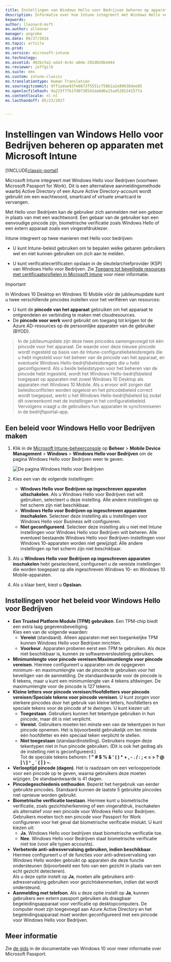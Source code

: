 ```yaml
---
title: Instellingen van Windows Hello voor Bedrijven beheren op apparaten | Microsoft Docs
description: Informatie over hoe Intune integreert met Windows Hello voor Bedrijven. Dit is een alternatieve aanmeldingsmethode waarbij Active Directory of een Azure Active Directory-account wordt gebruikt om een wachtwoord, smartcard of virtuele smartcard te vervangen.
keywords: 
author: lleonard-msft
ms.author: alleonar
manager: angrobe
ms.date: 09/27/2016
ms.topic: article
ms.prod: 
ms.service: microsoft-intune
ms.technology: 
ms.assetid: 402bc5a1-ada3-4c4c-a0de-292d026b4444
ms.reviewer: jeffgilb
ms.suite: ems
ms.custom: intune-classic
ms.translationtype: Human Translation
ms.sourcegitcommit: 9ff1adae93fe6873f5551cf58b1a2e89638dee85
ms.openlocfilehash: 9a223f7fb1fd0736541da0d6a15ad5285241577a
ms.contentlocale: nl-nl
ms.lasthandoff: 05/23/2017


---
```


# <a name="control-windows-hello-for-business-settings-on-devices-with-microsoft-intune"></a>Instellingen van Windows Hello voor Bedrijven beheren op apparaten met Microsoft Intune

[!INCLUDE[classic-portal](../includes/classic-portal.md)]

Microsoft Intune integreert met Windows Hello voor Bedrijven (voorheen Microsoft Passport for Work). Dit is een alternatieve aanmeldingsmethode waarbij Active Directory of een Azure Active Directory-account wordt gebruikt om een wachtwoord, smartcard of virtuele smartcard te vervangen.

Met Hello voor Bedrijven kan de gebruiker zich aanmelden met een *gebaar* in plaats van met een wachtwoord. Een gebaar van de gebruiker kan een eenvoudige pincode zijn, biometrische verificatie zoals Windows Hello of een extern apparaat zoals een vingerafdruklezer.

Intune integreert op twee manieren met Hello voor bedrijven:

-   U kunt Intune-beleid gebruiken om te bepalen welke gebaren gebruikers wel en niet kunnen gebruiken om zich aan te melden.

-   U kunt verificatiecertificaten opslaan in de sleutelarchiefprovider (KSP) van Windows Hello voor Bedrijven. Zie [Toegang tot beveiligde resources met certificaatprofielen in Microsoft Intune](secure-resource-access-with-certificate-profiles.md) voor meer informatie.

> [!IMPORTANT]
> In Windows 10 Desktop en Windows 10 Mobile vóór de jubileumupdate kunt u twee verschillende pincodes instellen voor het verifiëren van resources:
- U kunt de **pincode van het apparaat** gebruiken om het apparaat te ontgrendelen en verbinding te maken met cloudresources.
- De **pincode voor werk** werd gebruikt om toegang tot krijgen tot de Azure AD-resources op de persoonlijke apparaten van de gebruiker (BYOD).

>In de jubileumupdate zijn deze twee pincodes samengevoegd tot één pincode voor het apparaat.
De waarde voor deze nieuwe pincode wordt ingesteld op basis van de Intune-configuratiebeleidsregels die u hebt ingesteld voor het beheer van de pincode van het apparaat, en eventuele Windows Hello-bedrijfsbeleidsregels die u hebt geconfigureerd.
Als u beide beleidstypen voor het beheren van de pincode hebt ingesteld, wordt het Windows Hello-bedrijfsbeleid toegepast op apparaten met zowel Windows 10 Desktop als apparaten met Windows 10 Mobile.
Als u ervoor wilt zorgen dat beleidsconflicten worden opgelost en het pincodebeleid correct wordt toegepast, werkt u het Windows Hello-bedrijfsbeleid bij zodat dit overeenkomt met de instellingen in het configuratiebeleid. Vervolgens vraagt u de gebruikers hun apparaten te synchroniseren in de bedrijfsportal-app.



## <a name="create-a-windows-hello-for-business-policy"></a>Een beleid voor Windows Hello voor Bedrijven maken

1.  Klik in de [Microsoft Intune-beheerconsole](https://manage.microsoft.com) op **Beheer** &gt; **Mobile Device Management** &gt; **Windows** &gt; **Windows Hello voor Bedrijven** om de pagina Windows Hello voor Bedrijven weer te geven.

    ![De pagina Windows Hello voor Bedrijven](../media/passport.png)

2.  Kies een van de volgende instellingen:
    - **Windows Hello voor Bedrijven op ingeschreven apparaten uitschakelen**. Als u Windows Hello voor Bedrijven niet wilt gebruiken, selecteert u deze instelling. Alle andere instellingen op het scherm zijn niet beschikbaar.
    - **Windows Hello voor Bedrijven op ingeschreven apparaten inschakelen**. Selecteer deze instelling als u instellingen voor Windows Hello voor Business wilt configureren.
    - **Niet geconfigureerd**. Selecteer deze instelling als u niet met Intune instellingen voor Windows Hello voor Bedrijven wilt beheren. Alle eventueel bestaande Windows Hello voor Bedrijven-instellingen voor Windows 10-apparaten worden niet gewijzigd. Alle andere instellingen op het scherm zijn niet beschikbaar.
3.  Als u **Windows Hello voor Bedrijven op ingeschreven apparaten inschakelen** hebt geselecteerd, configureert u de vereiste instellingen die worden toegepast op alle ingeschreven Windows 10- en Windows 10 Mobile-apparaten.
4.  Als u klaar bent, kiest u **Opslaan**.


## <a name="settings-for-the-windows-hello-for-business-policy"></a>Instellingen voor het beleid voor Windows Hello voor Bedrijven

- **Een Trusted Platform Module (TPM) gebruiken**. Een TPM-chip biedt een extra laag gegevensbeveiliging.<br>Kies een van de volgende waarden:
    - **Vereist** (standaard). Alleen apparaten met een toegankelijke TPM kunnen Windows Hello voor Bedrijven inrichten.
    - **Voorkeur**. Apparaten proberen eerst een TPM te gebruiken. Als deze niet beschikbaar is, kunnen ze softwareversleuteling gebruiken.
- **Minimumlengte voor pincode vereisen**/**Maximumlengte voor pincode vereisen**. Hiermee configureert u apparaten om de opgegeven minimum- en maximumlengte van de pincode te gebruiken voor het beveiligen van de aanmelding. De standaardwaarde voor de pincode is 6 tekens, maar u kunt een minimumlengte van 4 tekens afdwingen. De maximumlengte voor de pincode is 127 tekens.
- **Kleine letters voor pincode vereisen**/**Hoofdletters voor pincode vereisen**/**Speciale tekens voor pincode vereisen**. U kunt zorgen voor sterkere pincodes door het gebruik van kleine letters, hoofdletters en speciale tekens voor de pincode af te dwingen. U kunt kiezen uit:
    - **Toegestaan**. Gebruikers kunnen het tekentype gebruiken in hun pincode, maar dit is niet verplicht.
    - **Vereist**. Gebruikers moeten ten minste een van de tekentypen in hun pincode opnemen. Het is bijvoorbeeld gebruikelijk om ten minste één hoofdletter en één speciaal teken verplicht te stellen.
    - **Niet toegestaan** (standaardinstelling). Gebruikers mogen deze tekentypen niet in hun pincode gebruiken. (Dit is ook het gedrag als de instelling niet is geconfigureerd.)<br>Tot de speciale tekens behoren: **! " # $ % &amp; ' ( ) &#42; + , - . / : ; &lt; = &gt; ? @ [ \ ] ^ _ &#96; { &#124; } ~**.
- **Verlooptijd pincode (dagen)**. Het is raadzaam om een verloopperiode voor een pincode op te geven, waarna gebruikers deze moeten wijzigen. De standaardwaarde is 41 dagen.
- **Pincodegeschiedenis onthouden**. Beperkt het hergebruik van eerder gebruikte pincodes. Standaard kunnen de laatste 5 gebruikte pincodes niet opnieuw worden gebruikt.
- **Biometrische verificatie toestaan**. Hiermee kunt u biometrische verificatie, zoals gezichtsherkenning of een vingerafdruk, inschakelen als alternatief voor een pincode voor Windows Hello voor Bedrijven. Gebruikers moeten toch een pincode voor Passport for Work configureren voor het geval dat biometrische verificatie mislukt. U kunt kiezen uit:
    - **Ja**. Windows Hello voor bedrijven staat biometrische verificatie toe.
    - **Nee**. Windows Hello voor Bedrijven staat biometrische verificatie niet toe (voor alle typen accounts).
- **Verbeterde anti-adresvervalsing gebruiken, indien beschikbaar**. Hiermee configureert u of de functies voor anti-adresvervalsing van Windows Hello worden gebruikt op apparaten die deze functie ondersteunen (bijvoorbeeld een foto van een gezicht in plaats van een echt gezicht detecteren).<br>Als u deze optie instelt op **Ja**, moeten alle gebruikers anti-adresvervalsing gebruiken voor gezichtskenmerken, indien dat wordt ondersteund.
- **Aanmelding met telefoon**. Als u deze optie instelt op **Ja**, kunnen gebruikers een extern passport gebruiken als draagbaar begeleidingsapparaat voor verificatie op desktopcomputers. De computer moet zijn toegevoegd aan Azure Active Directory en het begeleidingsapparaat moet worden geconfigureerd met een pincode voor Windows Hello voor Bedrijven.

## <a name="further-information"></a>Meer informatie
Zie [de gids](https://technet.microsoft.com/library/mt589441.aspx) in de documentatie van Windows 10 voor meer informatie over Microsoft Passport.

